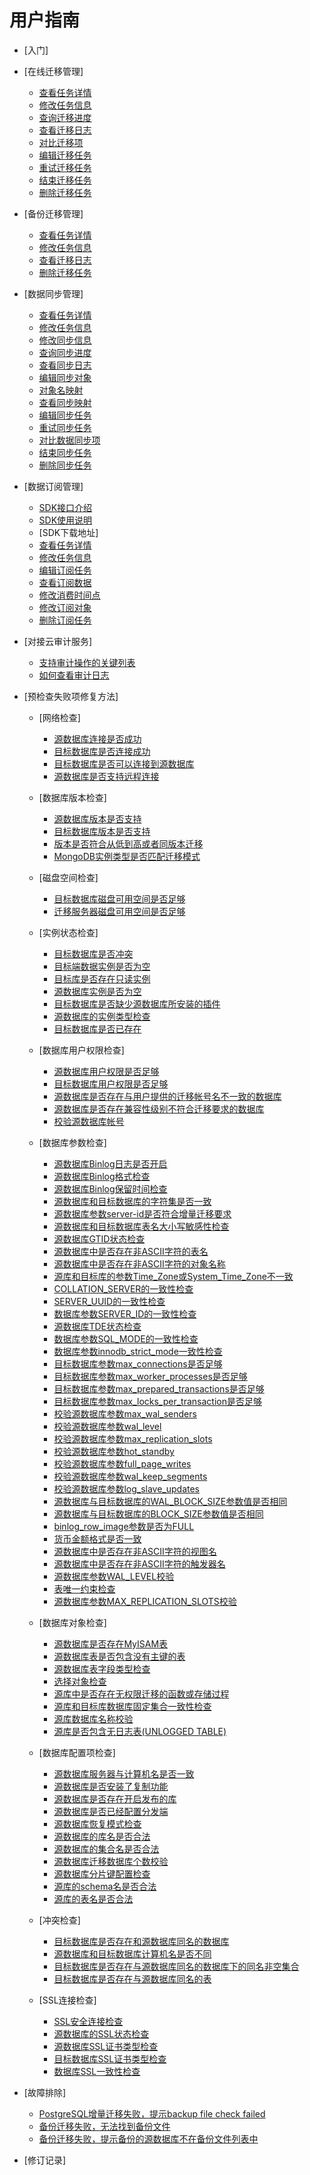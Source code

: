 # 用户指南

-   [入门]
-   [在线迁移管理]
    -   [查看任务详情](查看在线迁移任务详情.md)
    -   [修改任务信息](修改在线迁移任务信息.md)
    -   [查询迁移进度](查询迁移进度.md)
    -   [查看迁移日志](查看在线迁移日志.md)
    -   [对比迁移项](对比迁移项.md)
    -   [编辑迁移任务](编辑在线迁移任务.md)
    -   [重试迁移任务](重试在线迁移任务.md)
    -   [结束迁移任务](结束在线迁移任务.md)
    -   [删除迁移任务](删除在线迁移任务.md)

-   [备份迁移管理]
    -   [查看任务详情](查看备份任务详情.md)
    -   [修改任务信息](修改备份迁移任务信息.md)
    -   [查看迁移日志](查看备份迁移日志.md)
    -   [删除迁移任务](删除备份迁移任务.md)

-   [数据同步管理]
    -   [查看任务详情](查看同步任务详情.md)
    -   [修改任务信息](修改同步任务信息.md)
    -   [修改同步信息](修改同步信息.md)
    -   [查询同步进度](查询同步进度.md)
    -   [查看同步日志](查看同步日志.md)
    -   [编辑同步对象](编辑同步对象.md)
    -   [对象名映射](对象名映射.md)
    -   [查看同步映射](查看同步映射.md)
    -   [编辑同步任务](编辑同步任务.md)
    -   [重试同步任务](重试同步任务.md)
    -   [对比数据同步项](对比数据同步项.md)
    -   [结束同步任务](结束同步任务.md)
    -   [删除同步任务](删除同步任务.md)

-   [数据订阅管理]
    -   [SDK接口介绍](SDK接口介绍.md)
    -   [SDK使用说明](SDK使用说明.md)
    -   [SDK下载地址]
    -   [查看任务详情](查看订阅任务详情.md)
    -   [修改任务信息](修改订阅任务信息.md)
    -   [编辑订阅任务](编辑订阅任务.md)
    -   [查看订阅数据](查看订阅数据.md)
    -   [修改消费时间点](修改消费时间点.md)
    -   [修改订阅对象](修改订阅对象.md)
    -   [删除订阅任务](删除订阅任务.md)

-   [对接云审计服务]
    -   [支持审计操作的关键列表](支持审计操作的关键列表.md)
    -   [如何查看审计日志](如何查看审计日志.md)

-   [预检查失败项修复方法]
    -   [网络检查]
        -   [源数据库连接是否成功](源数据库连接是否成功.md)
        -   [目标数据库是否连接成功](目标数据库是否连接成功.md)
        -   [目标数据库是否可以连接到源数据库](目标数据库是否可以连接到源数据库.md)
        -   [源数据库是否支持远程连接](源数据库是否支持远程连接.md)

    -   [数据库版本检查]
        -   [源数据库版本是否支持](源数据库版本是否支持.md)
        -   [目标数据库版本是否支持](目标数据库版本是否支持.md)
        -   [版本是否符合从低到高或者同版本迁移](版本是否符合从低到高或者同版本迁移.md)
        -   [MongoDB实例类型是否匹配迁移模式](MongoDB实例类型是否匹配迁移模式.md)

    -   [磁盘空间检查]
        -   [目标数据库磁盘可用空间是否足够](目标数据库磁盘可用空间是否足够.md)
        -   [迁移服务器磁盘可用空间是否足够](迁移服务器磁盘可用空间是否足够.md)

    -   [实例状态检查]
        -   [目标数据库是否冲突](目标数据库是否冲突.md)
        -   [目标端数据实例是否为空](目标端数据实例是否为空.md)
        -   [目标库是否存在只读实例](目标库是否存在只读实例.md)
        -   [源数据库实例是否为空](源数据库实例是否为空.md)
        -   [目标数据库是否缺少源数据库所安装的插件](目标数据库是否缺少源数据库所安装的插件.md)
        -   [源数据库的实例类型检查](源数据库的实例类型检查.md)
        -   [目标数据库是否已存在](目标数据库是否已存在.md)

    -   [数据库用户权限检查]
        -   [源数据库用户权限是否足够](源数据库用户权限是否足够.md)
        -   [目标数据库用户权限是否足够](目标数据库用户权限是否足够.md)
        -   [源数据库是否存在与用户提供的迁移帐号名不一致的数据库](源数据库是否存在与用户提供的迁移帐号名不一致的数据库.md)
        -   [源数据库是否存在兼容性级别不符合迁移要求的数据库](源数据库是否存在兼容性级别不符合迁移要求的数据库.md)
        -   [校验源数据库帐号](校验源数据库帐号.md)

    -   [数据库参数检查]
        -   [源数据库Binlog日志是否开启](源数据库Binlog日志是否开启.md)
        -   [源数据库Binlog格式检查](源数据库Binlog格式检查.md)
        -   [源数据库Binlog保留时间检查](源数据库Binlog保留时间检查.md)
        -   [源数据库和目标数据库的字符集是否一致](源数据库和目标数据库的字符集是否一致.md)
        -   [源数据库参数server-id是否符合增量迁移要求](源数据库参数server-id是否符合增量迁移要求.md)
        -   [源数据库和目标数据库表名大小写敏感性检查](源数据库和目标数据库表名大小写敏感性检查.md)
        -   [源数据库GTID状态检查](源数据库GTID状态检查.md)
        -   [源数据库中是否存在非ASCII字符的表名](源数据库中是否存在非ASCII字符的表名.md)
        -   [源数据库中是否存在非ASCII字符的对象名称](源数据库中是否存在非ASCII字符的对象名称.md)
        -   [源库和目标库的参数Time\_Zone或System\_Time\_Zone不一致](源库和目标库的参数Time_Zone或System_Time_Zone不一致.md)
        -   [COLLATION\_SERVER的一致性检查](COLLATION_SERVER的一致性检查.md)
        -   [SERVER\_UUID的一致性检查](SERVER_UUID的一致性检查.md)
        -   [数据库参数SERVER\_ID的一致性检查](数据库参数SERVER_ID的一致性检查.md)
        -   [源数据库TDE状态检查](源数据库TDE状态检查.md)
        -   [数据库参数SQL\_MODE的一致性检查](数据库参数SQL_MODE的一致性检查.md)
        -   [数据库参数innodb\_strict\_mode一致性检查](数据库参数innodb_strict_mode一致性检查.md)
        -   [目标数据库参数max\_connections是否足够](目标数据库参数max_connections是否足够.md)
        -   [目标数据库参数max\_worker\_processes是否足够](目标数据库参数max_worker_processes是否足够.md)
        -   [目标数据库参数max\_prepared\_transactions是否足够](目标数据库参数max_prepared_transactions是否足够.md)
        -   [目标数据库参数max\_locks\_per\_transaction是否足够](目标数据库参数max_locks_per_transaction是否足够.md)
        -   [校验源数据库参数max\_wal\_senders](校验源数据库参数max_wal_senders.md)
        -   [校验源数据库参数wal\_level](校验源数据库参数wal_level.md)
        -   [校验源数据库参数max\_replication\_slots](校验源数据库参数max_replication_slots.md)
        -   [校验源数据库参数hot\_standby](校验源数据库参数hot_standby.md)
        -   [校验源数据库参数full\_page\_writes](校验源数据库参数full_page_writes.md)
        -   [校验源数据库参数wal\_keep\_segments](校验源数据库参数wal_keep_segments.md)
        -   [校验源数据库参数log\_slave\_updates](校验源数据库参数log_slave_updates.md)
        -   [源数据库与目标数据库的WAL\_BLOCK\_SIZE参数值是否相同](源数据库与目标数据库的WAL_BLOCK_SIZE参数值是否相同.md)
        -   [源数据库与目标数据库的BLOCK\_SIZE参数值是否相同](源数据库与目标数据库的BLOCK_SIZE参数值是否相同.md)
        -   [binlog\_row\_image参数是否为FULL](binlog_row_image参数是否为FULL.md)
        -   [货币金额格式是否一致](货币金额格式是否一致.md)
        -   [源数据库中是否存在非ASCII字符的视图名](源数据库中是否存在非ASCII字符的视图名.md)
        -   [源数据库中是否存在非ASCII字符的触发器名](源数据库中是否存在非ASCII字符的触发器名.md)
        -   [源数据库参数WAL\_LEVEL校验](源数据库参数WAL_LEVEL校验.md)
        -   [表唯一约束检查](表唯一约束检查.md)
        -   [源数据库参数MAX\_REPLICATION\_SLOTS校验](源数据库参数MAX_REPLICATION_SLOTS校验.md)

    -   [数据库对象检查]
        -   [源数据库是否存在MyISAM表](源数据库是否存在MyISAM表.md)
        -   [源数据库表是否包含没有主键的表](源数据库表是否包含没有主键的表.md)
        -   [源数据库表字段类型检查](源数据库表字段类型检查.md)
        -   [选择对象检查](选择对象检查.md)
        -   [源库中是否存在无权限迁移的函数或存储过程](源库中是否存在无权限迁移的函数或存储过程.md)
        -   [源库和目标库数据库固定集合一致性检查](源库和目标库数据库固定集合一致性检查.md)
        -   [源库数据库名称校验](源库数据库名称校验.md)
        -   [源库是否包含无日志表\(UNLOGGED TABLE\)](源库是否包含无日志表(UNLOGGED-TABLE).md)

    -   [数据库配置项检查]
        -   [源数据库服务器与计算机名是否一致](源数据库服务器与计算机名是否一致.md)
        -   [源数据库是否安装了复制功能](源数据库是否安装了复制功能.md)
        -   [源数据库是否存在开启发布的库](源数据库是否存在开启发布的库.md)
        -   [源数据库是否已经配置分发端](源数据库是否已经配置分发端.md)
        -   [源数据库恢复模式检查](源数据库恢复模式检查.md)
        -   [源数据库的库名是否合法](源数据库的库名是否合法.md)
        -   [源数据库的集合名是否合法](源数据库的集合名是否合法.md)
        -   [源数据库迁移数据库个数校验](源数据库迁移数据库个数校验.md)
        -   [源数据库分片键配置检查](源数据库分片键配置检查.md)
        -   [源库的schema名是否合法](源库的schema名是否合法.md)
        -   [源库的表名是否合法](源库的表名是否合法.md)

    -   [冲突检查]
        -   [目标数据库是否存在和源数据库同名的数据库](目标数据库是否存在和源数据库同名的数据库.md)
        -   [源数据库和目标数据库计算机名是否不同](源数据库和目标数据库计算机名是否不同.md)
        -   [目标数据库是否存在与源数据库同名的数据库下的同名非空集合](目标数据库是否存在与源数据库同名的数据库下的同名非空集合.md)
        -   [目标数据库是否存在与源数据库同名的表](目标数据库是否存在与源数据库同名的表.md)

    -   [SSL连接检查]
        -   [SSL安全连接检查](SSL安全连接检查.md)
        -   [源数据库的SSL状态检查](源数据库的SSL状态检查.md)
        -   [源数据库SSL证书类型检查](源数据库SSL证书类型检查.md)
        -   [目标数据库SSL证书类型检查](目标数据库SSL证书类型检查.md)
        -   [数据库SSL一致性检查](数据库SSL一致性检查.md)


-   [故障排除]
    -   [PostgreSQL增量迁移失败，提示backup file check failed](PostgreSQL增量迁移失败-提示backup-file-check-failed.md)
    -   [备份迁移失败，无法找到备份文件](备份迁移失败-无法找到备份文件.md)
    -   [备份迁移失败，提示备份的源数据库不在备份文件列表中](备份迁移失败-提示备份的源数据库不在备份文件列表中.md)

-   [修订记录]

